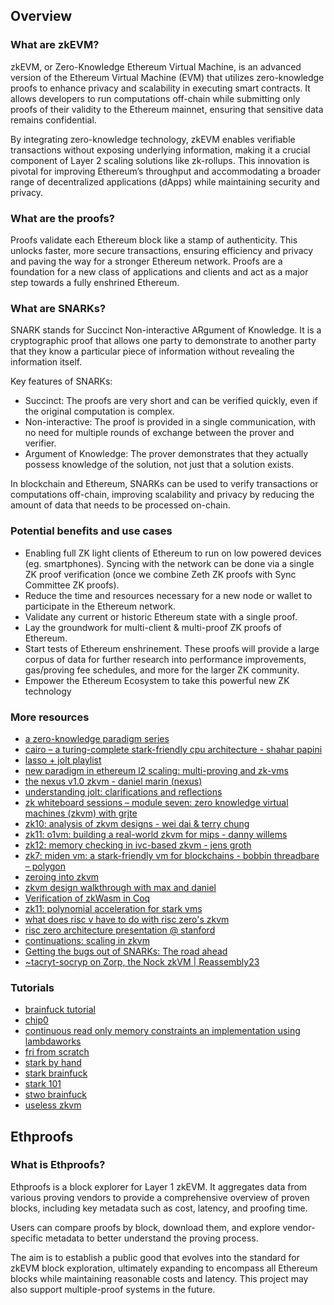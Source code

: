 ## Overview

### What are zkEVM?

zkEVM, or Zero-Knowledge Ethereum Virtual Machine, is an advanced version of the Ethereum Virtual Machine (EVM) that utilizes zero-knowledge proofs to enhance privacy and scalability in executing smart contracts. It allows developers to run computations off-chain while submitting only proofs of their validity to the Ethereum mainnet, ensuring that sensitive data remains confidential.

By integrating zero-knowledge technology, zkEVM enables verifiable transactions without exposing underlying information, making it a crucial component of Layer 2 scaling solutions like zk-rollups. This innovation is pivotal for improving Ethereum’s throughput and accommodating a broader range of decentralized applications (dApps) while maintaining security and privacy.

### What are the proofs?

Proofs validate each Ethereum block like a stamp of authenticity. This unlocks faster, more secure transactions, ensuring efficiency and privacy and paving the way for a stronger Ethereum network. Proofs are a foundation for a new class of applications and clients and act as a major step towards a fully enshrined Ethereum.

### What are SNARKs?

SNARK stands for Succinct Non-interactive ARgument of Knowledge. It is a cryptographic proof that allows one party to demonstrate to another party that they know a particular piece of information without revealing the information itself.

Key features of SNARKs:

- Succinct: The proofs are very short and can be verified quickly, even if the original computation is complex.
- Non-interactive: The proof is provided in a single communication, with no need for multiple rounds of exchange between the prover and verifier.
- Argument of Knowledge: The prover demonstrates that they actually possess knowledge of the solution, not just that a solution exists.

In blockchain and Ethereum, SNARKs can be used to verify transactions or computations off-chain, improving scalability and privacy by reducing the amount of data that needs to be processed on-chain.

### Potential benefits and use cases

- Enabling full ZK light clients of Ethereum to run on low powered devices (eg. smartphones). Syncing with the network can be done via a single ZK proof verification (once we combine Zeth ZK proofs with Sync Committee ZK proofs).
- Reduce the time and resources necessary for a new node or wallet to participate in the Ethereum network.
- Validate any current or historic Ethereum state with a single proof.
- Lay the groundwork for multi-client & multi-proof ZK proofs of Ethereum.
- Start tests of Ethereum enshrinement. These proofs will provide a large corpus of data for further research into performance improvements, gas/proving fee schedules, and more for the larger ZK community.
- Empower the Ethereum Ecosystem to take this powerful new ZK technology

### More resources

- [a zero-knowledge paradigm series](https://www.lita.foundation/blog/zero-knowledge-paradigm-zkvm)
- [cairo – a turing-complete stark-friendly cpu architecture - shahar papini](https://www.youtube.com/watch?v=vVgHL5vpJxY&t=33s)
- [lasso + jolt playlist](https://youtube.com/playlist?list=PLjQ9HCQMu_8xjOEM_vh5p26ODtr-mmGxO&si=Uega8IMg_J8kNaa8)
- [new paradigm in ethereum l2 scaling: multi-proving and zk-vms](https://www.mikkoikola.com/blog/2023/12/11/new-paradigm-in-ethereum-l2-scaling-multi-proving-and-zk-vms)
- [the nexus v1.0 zkvm - daniel marin (nexus)](https://www.youtube.com/watch?v=UtzFOwQp8n4)
- [understanding jolt: clarifications and reflections](https://a16zcrypto.com/posts/article/understanding-jolt-clarifications-and-reflections/)
- [zk whiteboard sessions – module seven: zero knowledge virtual machines (zkvm) with grjte](https://www.youtube.com/watch?v=GRFPGJW0hic)
- [zk10: analysis of zkvm designs - wei dai & terry chung](https://www.youtube.com/watch?v=tWJZX-WmbeY&t=325s)
- [zk11: o1vm: building a real-world zkvm for mips - danny willems](https://www.youtube.com/watch?v=HDH2KXRAxAc)
- [zk12: memory checking in ivc-based zkvm - jens groth](https://www.youtube.com/watch?v=kzSYNFh4uQ0&list=PLothk45x3HC9Oz4f3e9-OoYUEytfHWCl5)
- [zk7: miden vm: a stark-friendly vm for blockchains - bobbin threadbare – polygon](https://www.youtube.com/watch?v=81UAaiIgIYA&t=803s)
- [zeroing into zkvm](https://taiko.mirror.xyz/e_5GeGGFJIrOxqvXOfzY6HmWcRjCjRyG0NQF1zbNpNQ)
- [zkvm design walkthrough with max and daniel](https://www.youtube.com/watch?v=aobrJ-zTcAU)
- [Verification of zkWasm in Coq](https://github.com/CertiKProject/zkwasm-fv)
- [zk11: polynomial acceleration for stark vms](https://www.youtube.com/watch?v=R07ina4k7hg)
- [what does risc v have to do with risc zero's zkvm](https://www.youtube.com/watch?v=11DIflEwx50)
- [risc zero architecture presentation @ stanford](https://www.youtube.com/watch?v=RtGk6967PC4)
- [continuations: scaling in zkvm](https://www.youtube.com/watch?v=h1qWnf-M5lo)
- [Getting the bugs out of SNARKs: The road ahead](https://a16zcrypto.com/posts/article/getting-bugs-out-of-snarks/)
- [~tacryt-socryp on Zorp, the Nock zkVM | Reassembly23](https://www.youtube.com/watch?v=zD45V6GAD00)

### Tutorials

- [brainfuck tutorial](https://neptune.cash/learn/brainfuck-tutorial/)
- [chip0](https://github.com/shuklaayush/chip0)
- [continuous read only memory constraints an implementation using lambdaworks](https://blog.lambdaclass.com/continuous-read-only-memory-constraints-an-implementation-using-lambdaworks/)
- [fri from scratch](https://blog.lambdaclass.com/how-to-code-fri-from-scratch/)
- [stark by hand](https://dev.risczero.com/proof-system/stark-by-hand)
- [stark brainfuck](https://aszepieniec.github.io/stark-brainfuck/)
- [stark 101](https://starkware.co/stark-101/)
- [stwo brainfuck](https://github.com/kkrt-labs/stwo-brainfuck)
- [useless zkvm](https://github.com/armanthepythonguy/Useless-ZKVM)

## Ethproofs

### What is Ethproofs?

Ethproofs is a block explorer for Layer 1 zkEVM. It aggregates data from various proving vendors to provide a comprehensive overview of proven blocks, including key metadata such as cost, latency, and proofing time.

Users can compare proofs by block, download them, and explore vendor-specific metadata to better understand the proving process.

The aim is to establish a public good that evolves into the standard for zkEVM block exploration, ultimately expanding to encompass all Ethereum blocks while maintaining reasonable costs and latency. This project may also support multiple-proof systems in the future.
